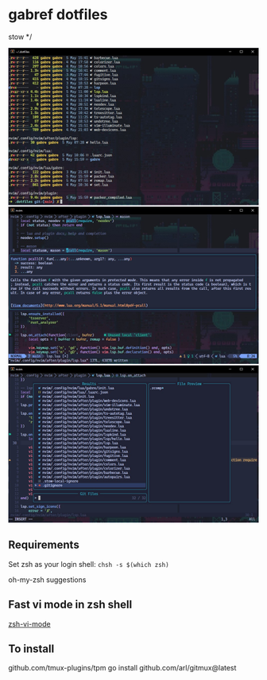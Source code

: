 # gabref dotfiles

stow */

<img src="/.assets/main.jpg" alt="main" width="600px" />
<img src="/.assets/lsp.jpg" alt="main" width="600px" />
<img src="/.assets/telescope.jpg" alt="main" width="600px" />

## Requirements

Set zsh as your login shell:
`chsh -s $(which zsh)`

oh-my-zsh
suggestions

## Fast vi mode in zsh shell
[zsh-vi-mode](https://github.com/jeffreytse/zsh-vi-mode)

## To install
github.com/tmux-plugins/tpm
go install github.com/arl/gitmux@latest
